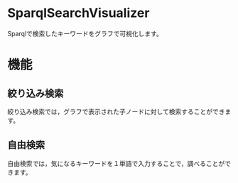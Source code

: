 # SparqlSearchVisualizer
Sparqlで検索したキーワードをグラフで可視化します。

# 機能

## 絞り込み検索
絞り込み検索では，グラフで表示された子ノードに対して検索することができます。

## 自由検索
自由検索では，気になるキーワードを１単語で入力することで，調べることができます。

